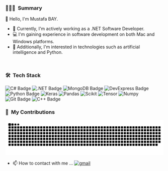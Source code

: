### 🧑🏻‍💻 &nbsp;Summary

👋 Hello, I'm Mustafa BAY.

- 🌱 Currently, I'm actively working as a .NET Software Developer.
- 💻 I'm gaining experience in software development on both Mac and Windows platforms.
- 🤖 Additionally, I'm interested in technologies such as artificial intelligence and Python.

<br/>

### 🛠 &nbsp;Tech Stack
![C# Badge](https://img.shields.io/badge/C%23-512BD4?logo=csharp&logoColor=fff&style=for-the-badge)
![.NET Badge](https://img.shields.io/badge/.NET-512BD4?logo=dotnet&logoColor=fff&style=for-the-badge)
![MongoDB Badge](https://img.shields.io/badge/MongoDB-47A248?logo=mongodb&logoColor=fff&style=for-the-badge)
![DevExpress Badge](https://img.shields.io/badge/DevExpress-FF7200?logo=devexpress&logoColor=fff&style=for-the-badge)
![Python Badge](https://img.shields.io/badge/Python-3776AB?logo=python&logoColor=fff&style=for-the-badge)
![Keras](https://img.shields.io/badge/Keras-D00000?style=for-the-badge&logo=Keras&logoColor=white)
![Pandas](https://img.shields.io/badge/Pandas-2C2D72?style=for-the-badge&logo=pandas&logoColor=white)
![Scikit](https://img.shields.io/badge/scikit_learn-F7931E?style=for-the-badge&logo=scikit-learn&logoColor=white)
![Tensor](https://img.shields.io/badge/TensorFlow-FF6F00?style=for-the-badge&logo=tensorflow&logoColor=white)
![Numpy](https://img.shields.io/badge/Numpy-777BB4?style=for-the-badge&logo=numpy&logoColor=white)
![Git Badge](https://img.shields.io/badge/Git-F05032?logo=git&logoColor=fff&style=for-the-badge)
![C++ Badge](https://img.shields.io/badge/C%2B%2B-00599C?logo=cplusplus&logoColor=fff&style=for-the-badge)


### 🐍 &nbsp;My Contributions
<picture>
  <source media="(prefers-color-scheme: dark)" srcset="https://raw.githubusercontent.com/mstybay/mstybay/output/github-contribution-grid-snake-dark.svg">
  <source media="(prefers-color-scheme: light)" srcset="https://raw.githubusercontent.com/mstybay/mstybay/output/github-contribution-grid-snake.svg">
  <img alt="github contribution grid snake animation" src="https://raw.githubusercontent.com/mstybay/mstybay/output/github-contribution-grid-snake.svg">
</picture>


- 📫 How to contact with me ...
[![gmail](https://img.shields.io/badge/-msty.bay-141a20?style=flat-square&logoColor=B94E48&color=B94E48)](mailto:msty.bay@gmail.com)

